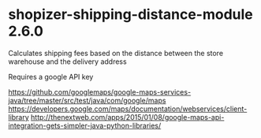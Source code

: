 # shopizer-shipping-distance-module 2.6.0

Calculates shipping fees based on the distance between the store warehouse and the delivery address

Requires a google API key

https://github.com/googlemaps/google-maps-services-java/tree/master/src/test/java/com/google/maps
https://developers.google.com/maps/documentation/webservices/client-library
http://thenextweb.com/apps/2015/01/08/google-maps-api-integration-gets-simpler-java-python-libraries/
